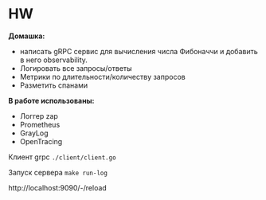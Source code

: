 # HW
**Домашка:**
- написать gRPC сервис для вычисления числа Фибоначчи и добавить в него observability.
- Логировать все запросы/ответы
- Метрики по длительности/количеству запросов
- Разметить спанами

**В работе использованы:**
- Логгер zap
- Prometheus
- GrayLog
- OpenTracing

Клиент grpc ```./client/client.go```

Запуск сервера ```make run-log```

http://localhost:9090/-/reload

